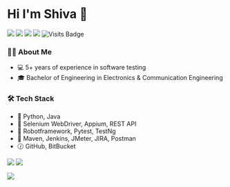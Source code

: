 # Hi I'm Shiva 👋

[<img src="https://img.shields.io/badge/linkedin-%230077B5.svg?&style=for-the-badge&logo=linkedin&logoColor=white" />](https://www.linkedin.com/in/shivaprasadadirala/)
[<img src = "https://img.shields.io/badge/blogger-%23E4405F.svg?&style=for-the-badge&logo=blogger&logoColor=white">](https://www.instagram.com/shivaprasadadirala/)
[<img src="https://img.shields.io/badge/twitter-%231DA1F2.svg?&style=for-the-badge&logo=twitter&logoColor=white" />](https://twitter.com/shivaadirala)
[<img src ="https://img.shields.io/badge/Website-SA-%23.svg?&style=for-the-badge&logo=&logoColor=white">](https://adiralashiva8.github.io/)
![Visits Badge](https://badges.pufler.dev/visits/adiralashiva/adiralashiva?style=for-the-badge )

### 👨🏻‍ About Me

- 💻  5+ years of experience in software testing
- 🎓  Bachelor of Engineering in Electronics & Communication Engineering

### 🛠️ Tech Stack

- 🔣 Python, Java
- 🤖 Selenium WebDriver, Appium, REST API
- 🧪 Robotframework, Pytest, TestNg
- 🧰 Maven, Jenkins, JMeter, JIRA, Postman
- 🕜 GitHub, BitBucket

<p>
  <img src="https://github-readme-stats.vercel.app/api?username=adiralashiva8&show_icons=true&line_height=27">
  <img src="https://github-readme-stats.vercel.app/api/top-langs/?username=adiralashiva8&hide=CSS,HTML">
</p>

<p>
  <img src="https://i.ibb.co/r5ThXkV/Git-Hub-Fun-Facts.png"/>
</p>

